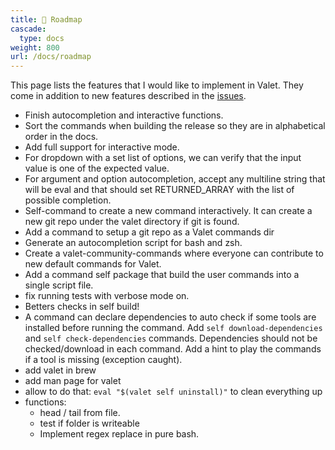 ```yaml
---
title: 🔭 Roadmap
cascade:
  type: docs
weight: 800
url: /docs/roadmap
---
```


This page lists the features that I would like to implement in Valet. They come in addition to new features described in the [issues][valet-issues].

- Finish autocompletion and interactive functions.
- Sort the commands when building the release so they are in alphabetical order in the docs.
- Add full support for interactive mode.
- For dropdown with a set list of options, we can verify that the input value is one of the expected value.
- For argument and option autocompletion, accept any multiline string that will be eval and that should set RETURNED_ARRAY with the list of possible completion.
- Self-command to create a new command interactively. It can create a new git repo under the valet directory if git is found.
- Add a command to setup a git repo as a Valet commands dir
- Generate an autocompletion script for bash and zsh.
- Create a valet-community-commands where everyone can contribute to new default commands for Valet.
- Add a command self package that build the user commands into a single script file.
- fix running tests with verbose mode on.
- Betters checks in self build!
- A command can declare dependencies to auto check if some tools are installed before running the command. Add `self download-dependencies` and `self check-dependencies` commands. Dependencies should not be checked/download in each command. Add a hint to play the commands if a tool is missing (exception caught).
- add valet in brew
- add man page for valet
- allow to do that: `eval "$(valet self uninstall)"` to clean everything up
- functions:
  - head / tail from file.
  - test if folder is writeable
  - Implement regex replace in pure bash.

[valet-issues]: https://github.com/jcaillon/valet/issues
